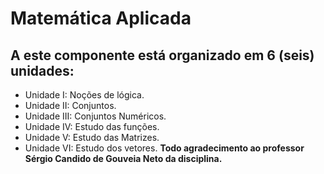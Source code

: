 # Matemática Aplicada

## A este componente está organizado em 6 (seis) unidades:

* Unidade I: Noções de lógica.
* Unidade II: Conjuntos.
* Unidade III: Conjuntos Numéricos.
* Unidade IV: Estudo das funções.
* Unidade V: Estudo das Matrizes.
* Unidade VI: Estudo dos vetores.
__Todo agradecimento ao professor Sérgio Candido de Gouveia Neto da disciplina.__
